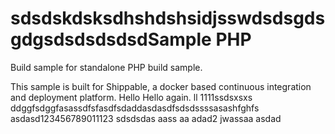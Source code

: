 sdsdskdsksdhshdshsidjsswdsdsgdsgdgsdsdsdsdsdSample PHP
===============

Build sample for standalone PHP build sample.

This sample is built for Shippable, a docker based continuous integration and deployment platform.
Hello
Hello again.
ll
1111ssdsxsxs
ddggfsdggfasassdfsfasdfsdaddasdasdfsdsdssssasashfghfs
asdasd123456789011123
sdsdsdas
aass
aa
adad2
jwassaa
asdad
